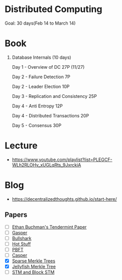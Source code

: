 # Distributed Computing 
Goal: 30 days(Feb 14 to March 14)

# Book
1) Database Internals (10 days)

      Day 1 - Overview of DC 27P (11/27)
      
      Day 2 - Failure Detection 7P
   
      Day 2 - Leader Election 10P
   
      Day 3 - Replication and Consistency 25P
   
      Day 4 - Anti Entropy 12P
   
      Day 4 - Distributed Transactions 20P
   
      Day 5 - Consensus 30P
   

# Lecture
- https://www.youtube.com/playlist?list=PLEGCF-WLh2RLOHv_xUGLqRts_9JxrckiA
# Blog
- https://decentralizedthoughts.github.io/start-here/


## Papers
- [ ] [Ethan Buchman's Tendermint Paper](https://github.com/anoushk1234/reading-list/blob/main/papers/Buchman_Ethan_201606_MAsc.pdf)
- [ ] [Gasper](https://arxiv.org/pdf/2003.03052.pdf)
- [ ] [Bullshark](https://arxiv.org/pdf/2201.05677.pdf)
- [ ] [Hot Stuff](https://arxiv.org/pdf/1803.05069.pdf)
- [ ] [PBFT](https://pmg.csail.mit.edu/papers/osdi99.pdf)
- [ ] [Casper](https://arxiv.org/pdf/1710.09437.pdf)
- [x] [Sparse Merkle Trees](https://eprint.iacr.org/2016/683.pdf)
- [x] [Jellyfish Merkle Tree](https://developers.diem.com/papers/jellyfish-merkle-tree/2021-01-14.pdf)
- [ ] [STM and Block STM](https://arxiv.org/abs/2203.06871)
